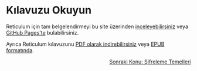 # Kılavuzu Okuyun
Reticulum için tam belgelendirmeyi bu site üzerinden [inceleyebilirsiniz](manual/index.html) veya [GitHub Pages'te](https://markqvist.github.io/Reticulum/manual/) bulabilirsiniz.

Ayrıca Reticulum kılavuzunu [PDF olarak indirebilirsiniz](manual/Reticulum%20Manual.pdf) veya [EPUB formatında](manual/Reticulum%20Manual.epub).

<p align="right"><a href="crypto.html">Sonraki Konu: Şifreleme Temelleri</a></p>